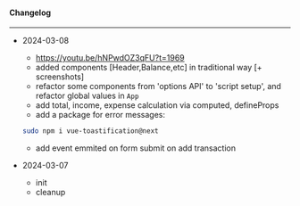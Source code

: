 #### Changelog #
*************************************

- 2024-03-08
    - https://youtu.be/hNPwdOZ3qFU?t=1969
    - added components [Header,Balance,etc] in traditional way [+ screenshots]
    - refactor some components from 'options API' to 'script setup', and refactor global values in `App`
    - add total, income, expense calculation via computed, defineProps
    - add a package for error messages:
    ```bash
    sudo npm i vue-toastification@next
    ```
    - add event emmited on form submit on add transaction

- 2024-03-07
    - init
    - cleanup